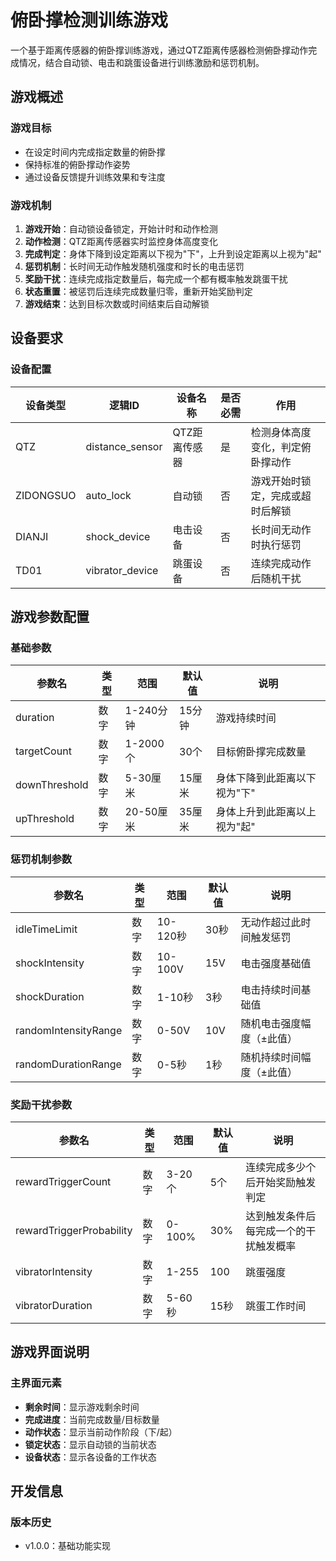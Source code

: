 # 俯卧撑检测训练游戏

一个基于距离传感器的俯卧撑训练游戏，通过QTZ距离传感器检测俯卧撑动作完成情况，结合自动锁、电击和跳蛋设备进行训练激励和惩罚机制。

## 游戏概述

### 游戏目标
- 在设定时间内完成指定数量的俯卧撑
- 保持标准的俯卧撑动作姿势
- 通过设备反馈提升训练效果和专注度

### 游戏机制
1. **游戏开始**：自动锁设备锁定，开始计时和动作检测
2. **动作检测**：QTZ距离传感器实时监控身体高度变化
3. **完成判定**：身体下降到设定距离以下视为"下"，上升到设定距离以上视为"起"
4. **惩罚机制**：长时间无动作触发随机强度和时长的电击惩罚
5. **奖励干扰**：连续完成指定数量后，每完成一个都有概率触发跳蛋干扰
6. **状态重置**：被惩罚后连续完成数量归零，重新开始奖励判定
7. **游戏结束**：达到目标次数或时间结束后自动解锁

## 设备要求

### 设备配置

| 设备类型 | 逻辑ID | 设备名称 | 是否必需 | 作用 |
|---------|--------|----------|----------|------|
| QTZ | distance_sensor | QTZ距离传感器 | 是 | 检测身体高度变化，判定俯卧撑动作 |
| ZIDONGSUO | auto_lock | 自动锁 | 否 | 游戏开始时锁定，完成或超时后解锁 |
| DIANJI | shock_device | 电击设备 | 否 | 长时间无动作时执行惩罚 |
| TD01 | vibrator_device | 跳蛋设备 | 否 | 连续完成动作后随机干扰 |



## 游戏参数配置

### 基础参数

| 参数名 | 类型 | 范围 | 默认值 | 说明 |
|--------|------|------|--------|------|
| duration | 数字 | 1-240分钟 | 15分钟 | 游戏持续时间 |
| targetCount | 数字 | 1-2000个 | 30个 | 目标俯卧撑完成数量 |
| downThreshold | 数字 | 5-30厘米 | 15厘米 | 身体下降到此距离以下视为"下" |
| upThreshold | 数字 | 20-50厘米 | 35厘米 | 身体上升到此距离以上视为"起" |

### 惩罚机制参数

| 参数名 | 类型 | 范围 | 默认值 | 说明 |
|--------|------|------|--------|------|
| idleTimeLimit | 数字 | 10-120秒 | 30秒 | 无动作超过此时间触发惩罚 |
| shockIntensity | 数字 | 10-100V | 15V | 电击强度基础值 |
| shockDuration | 数字 | 1-10秒 | 3秒 | 电击持续时间基础值 |
| randomIntensityRange | 数字 | 0-50V | 10V | 随机电击强度幅度（±此值） |
| randomDurationRange | 数字 | 0-5秒 | 1秒 | 随机持续时间幅度（±此值） |

### 奖励干扰参数

| 参数名 | 类型 | 范围 | 默认值 | 说明 |
|--------|------|------|--------|------|
| rewardTriggerCount | 数字 | 3-20个 | 5个 | 连续完成多少个后开始奖励触发判定 |
| rewardTriggerProbability | 数字 | 0-100% | 30% | 达到触发条件后每完成一个的干扰触发概率 |
| vibratorIntensity | 数字 | 1-255 | 100 | 跳蛋强度 |
| vibratorDuration | 数字 | 5-60秒 | 15秒 | 跳蛋工作时间 |

## 游戏界面说明

### 主界面元素
- **剩余时间**：显示游戏剩余时间
- **完成进度**：当前完成数量/目标数量
- **动作状态**：显示当前动作阶段（下/起）
- **锁定状态**：显示自动锁的当前状态
- **设备状态**：显示各设备的工作状态

## 开发信息

### 版本历史
- v1.0.0：基础功能实现